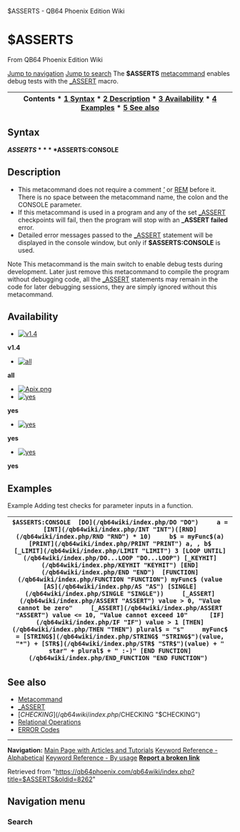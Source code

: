 


$ASSERTS - QB64 Phoenix Edition Wiki








# $ASSERTS



From QB64 Phoenix Edition Wiki



[Jump to navigation](#mw-head)
[Jump to search](#searchInput)
The **$ASSERTS** [metacommand](/qb64wiki/index.php/Metacommand "Metacommand") enables debug tests with the [\_ASSERT](/qb64wiki/index.php/ASSERT "ASSERT") macro.


  






| Contents * [1 Syntax](#Syntax) * [2 Description](#Description) * [3 Availability](#Availability) * [4 Examples](#Examples) * [5 See also](#See_also) |
| --- |


## Syntax


**$ASSERTS**
**$ASSERTS:CONSOLE**
  




## Description


* This metacommand does not require a comment *['](/qb64wiki/index.php/Apostrophe "Apostrophe")* or [REM](/qb64wiki/index.php/REM "REM") before it. There is no space between the metacommand name, the colon and the CONSOLE parameter.
* If this metacommand is used in a program and any of the set [\_ASSERT](/qb64wiki/index.php/ASSERT "ASSERT") checkpoints will fail, then the program will stop with an **\_ASSERT failed** error.
* Detailed error messages passed to the [\_ASSERT](/qb64wiki/index.php/ASSERT "ASSERT") statement will be displayed in the console window, but only if **$ASSERTS:CONSOLE** is used.


Note
This metacommand is the main switch to enable debug tests during development. Later just remove this metacommand to compile the program without debugging code, all the [\_ASSERT](/qb64wiki/index.php/ASSERT "ASSERT") statements may remain in the code for later debugging sessions, they are simply ignored without this metacommand.
  




## Availability


* [![v1.4](/qb64wiki/images/9/91/Qb64.png)](/qb64wiki/index.php/File:Qb64.png "v1.4")

**v1.4**
* [![all](/qb64wiki/images/0/07/Qbpe.png)](/qb64wiki/index.php/File:Qbpe.png "all")

**all**
* [![Apix.png](/qb64wiki/images/5/5f/Apix.png)](/qb64wiki/index.php/File:Apix.png)
* [![yes](/qb64wiki/images/2/29/Win.png)](/qb64wiki/index.php/File:Win.png "yes")

**yes**
* [![yes](/qb64wiki/images/7/7a/Lnx.png)](/qb64wiki/index.php/File:Lnx.png "yes")

**yes**
* [![yes](/qb64wiki/images/2/22/Osx.png)](/qb64wiki/index.php/File:Osx.png "yes")

**yes**


  




## Examples


Example
Adding test checks for parameter inputs in a function.


| ``` $ASSERTS:CONSOLE  [DO](/qb64wiki/index.php/DO "DO")     a = [INT](/qb64wiki/index.php/INT "INT")([RND](/qb64wiki/index.php/RND "RND") * 10)     b$ = myFunc$(a)     [PRINT](/qb64wiki/index.php/PRINT "PRINT") a, , b$     [_LIMIT](/qb64wiki/index.php/LIMIT "LIMIT") 3 [LOOP UNTIL](/qb64wiki/index.php/DO...LOOP "DO...LOOP") [_KEYHIT](/qb64wiki/index.php/KEYHIT "KEYHIT") [END](/qb64wiki/index.php/END "END")  [FUNCTION](/qb64wiki/index.php/FUNCTION "FUNCTION") myFunc$ (value [AS](/qb64wiki/index.php/AS "AS") [SINGLE](/qb64wiki/index.php/SINGLE "SINGLE"))     [_ASSERT](/qb64wiki/index.php/ASSERT "ASSERT") value > 0, "Value cannot be zero"     [_ASSERT](/qb64wiki/index.php/ASSERT "ASSERT") value <= 10, "Value cannot exceed 10"      [IF](/qb64wiki/index.php/IF "IF") value > 1 [THEN](/qb64wiki/index.php/THEN "THEN") plural$ = "s"     myFunc$ = [STRING$](/qb64wiki/index.php/STRING$ "STRING$")(value, "*") + [STR$](/qb64wiki/index.php/STR$ "STR$")(value) + " star" + plural$ + " :-)" [END FUNCTION](/qb64wiki/index.php/END_FUNCTION "END FUNCTION")  ``` |
| --- |


  




## See also


* [Metacommand](/qb64wiki/index.php/Metacommand "Metacommand")
* [\_ASSERT](/qb64wiki/index.php/ASSERT "ASSERT")
* [$CHECKING](/qb64wiki/index.php/$CHECKING "$CHECKING")
* [Relational Operations](/qb64wiki/index.php/Relational_Operations "Relational Operations")
* [ERROR Codes](/qb64wiki/index.php/ERROR_Codes "ERROR Codes")


  






---


**Navigation:**
[Main Page with Articles and Tutorials](/qb64wiki/index.php/Main_Page "Main Page")
[Keyword Reference - Alphabetical](/qb64wiki/index.php/Keyword_Reference_-_Alphabetical "Keyword Reference - Alphabetical")
[Keyword Reference - By usage](/qb64wiki/index.php/Keyword_Reference_-_By_usage "Keyword Reference - By usage")
**[Report a broken link](https://qb64phoenix.com/forum/showthread.php?tid=2800)**  





Retrieved from "<https://qb64phoenix.com/qb64wiki/index.php?title=$ASSERTS&oldid=8262>"




## Navigation menu








### Search





















